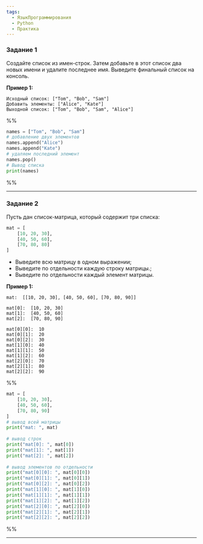 ```yaml
---
tags:
  - ЯзыкПрограммирования
  - Python
  - Практика
---
```

### Задание 1

Создайте список из имен-строк. Затем добавьте в этот список два новых имени и удалите последнее имя. Выведите финальный список на консоль.

**Пример 1:**

```
Исходный список: ["Tom", "Bob", "Sam"]
Добавить элементы: ["Alice", "Kate"]
Выходной список: ["Tom", "Bob", "Sam", "Alice"]
```

%%
```python
names = ["Tom", "Bob", "Sam"]
# добавление двух элементов
names.append("Alice")
names.append("Kate")
# удаляем последний элемент
names.pop()
# Вывод списка
print(names)
```
%%

---
### Задание 2

Пусть дан список-матрица, который содержит три списка:

```python
mat = [
    [10, 20, 30],
    [40, 50, 60],
    [70, 80, 80]
]
```

- Выведите всю матрицу в одном выражении;
- Выведите по отдельности каждую строку матрицы.;
- Выведите по отдельности каждый элемент матрицы.

**Пример 1:**

```
mat:  [[10, 20, 30], [40, 50, 60], [70, 80, 90]]

mat[0]:  [10, 20, 30]
mat[1]:  [40, 50, 60]
mat[2]:  [70, 80, 90]

mat[0][0]:  10
mat[0][1]:  20
mat[0][2]:  30
mat[1][0]:  40
mat[1][1]:  50
mat[1][2]:  60
mat[2][0]:  70
mat[2][1]:  80
mat[2][2]:  90
```

%%
```python
mat = [
    [10, 20, 30],
    [40, 50, 60],
    [70, 80, 90]
]
# вывод всей матрицы
print("mat: ", mat)
 
# вывод строк
print("mat[0]: ", mat[0])
print("mat[1]: ", mat[1])
print("mat[2]: ", mat[2])
 
# вывод элементов по отдельности
print("mat[0][0]: ", mat[0][0])
print("mat[0][1]: ", mat[0][1])
print("mat[0][2]: ", mat[0][2])
print("mat[1][0]: ", mat[1][0])
print("mat[1][1]: ", mat[1][1])
print("mat[1][2]: ", mat[1][2])
print("mat[2][0]: ", mat[2][0])
print("mat[2][1]: ", mat[2][1])
print("mat[2][2]: ", mat[2][2])
```
%%

---
